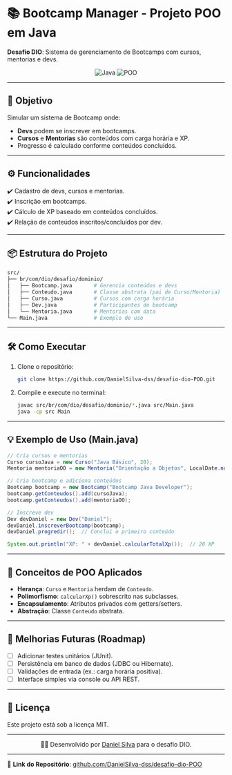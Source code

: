 # 📚 Bootcamp Manager - Projeto POO em Java  

**Desafio DIO**: Sistema de gerenciamento de Bootcamps com cursos, mentorias e devs.  

<p align="center">  
  <img src="https://img.shields.io/badge/Java-ED8B00?style=for-the-badge&logo=openjdk&logoColor=white" alt="Java"/>  
  <img src="https://img.shields.io/badge/OOP-FF5722?style=for-the-badge&logo=java&logoColor=white" alt="POO"/>  
</p>  

---

## 🎯 Objetivo  
Simular um sistema de Bootcamp onde:  
- **Devs** podem se inscrever em bootcamps.  
- **Cursos** e **Mentorias** são conteúdos com carga horária e XP.  
- Progresso é calculado conforme conteúdos concluídos.  

---

## ⚙️ Funcionalidades  
✔️ Cadastro de devs, cursos e mentorias.  
✔️ Inscrição em bootcamps.  
✔️ Cálculo de XP baseado em conteúdos concluídos.  
✔️ Relação de conteúdos inscritos/concluídos por dev.  

---

## 📦 Estrutura do Projeto  
```bash
src/  
├── br/com/dio/desafio/dominio/  
│   ├── Bootcamp.java       # Gerencia conteúdos e devs  
│   ├── Conteudo.java       # Classe abstrata (pai de Curso/Mentoria)  
│   ├── Curso.java          # Cursos com carga horária  
│   ├── Dev.java            # Participantes do bootcamp  
│   └── Mentoria.java       # Mentorias com data  
└── Main.java               # Exemplo de uso  
```

---

## 🛠️ Como Executar  
1. Clone o repositório:  
   ```bash
   git clone https://github.com/DanielSilva-dss/desafio-dio-POO.git
   ```
2. Compile e execute no terminal:  
   ```bash
   javac src/br/com/dio/desafio/dominio/*.java src/Main.java
   java -cp src Main
   ```

---

## 💡 Exemplo de Uso (Main.java)  
```java
// Cria cursos e mentorias  
Curso cursoJava = new Curso("Java Básico", 20);  
Mentoria mentoriaOO = new Mentoria("Orientação a Objetos", LocalDate.now());  

// Cria bootcamp e adiciona conteúdos  
Bootcamp bootcamp = new Bootcamp("Bootcamp Java Developer");  
bootcamp.getConteudos().add(cursoJava);  
bootcamp.getConteudos().add(mentoriaOO);  

// Inscreve dev  
Dev devDaniel = new Dev("Daniel");  
devDaniel.inscreverBootcamp(bootcamp);  
devDaniel.progredir();  // Conclui o primeiro conteúdo  

System.out.println("XP: " + devDaniel.calcularTotalXp());  // 20 XP  
```

---

## 📌 Conceitos de POO Aplicados  
- **Herança**: `Curso` e `Mentoria` herdam de `Conteudo`.  
- **Polimorfismo**: `calcularXp()` sobrescrito nas subclasses.  
- **Encapsulamento**: Atributos privados com getters/setters.  
- **Abstração**: Classe `Conteudo` abstrata.  

---

## 🔧 Melhorias Futuras (Roadmap)  
- [ ] Adicionar testes unitários (JUnit).  
- [ ] Persistência em banco de dados (JDBC ou Hibernate).  
- [ ] Validações de entrada (ex.: carga horária positiva).  
- [ ] Interface simples via console ou API REST.  

---

## 📄 Licença  
Este projeto está sob a licença MIT.  

---

<p align="center">  
  👨‍💻 Desenvolvido por <a href="https://github.com/DanielSilva-dss">Daniel Silva</a> para o desafio DIO.  
</p>  

---

🔗 **Link do Repositório**: [github.com/DanielSilva-dss/desafio-dio-POO](https://github.com/DanielSilva-dss/desafio-dio-POO)  
